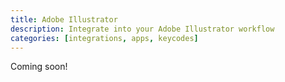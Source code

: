 ```yaml
---
title: Adobe Illustrator
description: Integrate into your Adobe Illustrator workflow
categories: [integrations, apps, keycodes]
---
```


Coming soon!